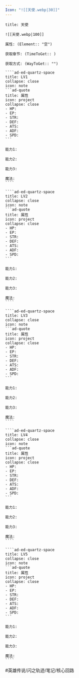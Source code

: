 ```yaml
---
Icon: "![[天使.webp|30]]"
---
```

`````ad-ed-quartz-space
title: 天使

![[天使.webp|100]]

属性: (Element:: "空")

获取章节: (TimeToGet:: )

获取方式: (WayToGet:: "")

````ad-ed-quartz-space
title: LV1
collapse: close
icon: note
```ad-quote
title: 属性
icon: project
collapse: close
- HP: 
- EP:
- STR:
- DEF:
- ATS:
- ADF:
- SPD:
```

能力1:

能力2:

能力3:

魔法: 
````

````ad-ed-quartz-space
title: LV2
collapse: close
icon: note
```ad-quote
title: 属性
icon: project
collapse: close
- HP: 
- EP:
- STR:
- DEF:
- ATS:
- ADF:
- SPD:
```

能力1:

能力2:

能力3:

魔法: 
````

````ad-ed-quartz-space
title: LV3
collapse: close
icon: note
```ad-quote
title: 属性
icon: project
collapse: close
- HP: 
- EP:
- STR:
- DEF:
- ATS:
- ADF:
- SPD:
```

能力1: 

能力2: 

能力3: 

魔法: 
````

````ad-ed-quartz-space
title: LV4
collapse: close
icon: note
```ad-quote
title: 属性
icon: project
collapse: close
- HP: 
- EP:
- STR:
- DEF:
- ATS:
- ADF:
- SPD:
```

能力1: 

能力2: 

能力3: 

魔法: 
````

````ad-ed-quartz-space
title: LV5
collapse: close
icon: note
```ad-quote
title: 属性
icon: project
collapse: close
- HP: 
- EP:
- STR:
- DEF:
- ATS:
- ADF:
- SPD:
```

能力1: 

能力2: 

能力3: 

魔法: 
````
`````

#英雄传说/闪之轨迹/笔记/核心回路 